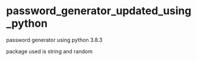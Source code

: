 # password_generator_updated_using_python
password generator using python 3.8.3


package used is string and random
